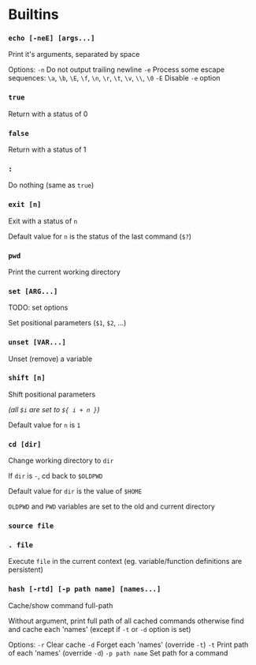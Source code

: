 # Builtins

### `echo [-neE] [args...]`

Print it's arguments, separated by space

Options:
`-n`		Do not output trailing newline
`-e`		Process some escape sequences:
			`\a`, `\b`, `\E`, `\f`, `\n`, `\r`, `\t`, `\v`, `\\`, `\0`
`-E`		Disable `-e` option

### `true`

Return with a status of 0

### `false`

Return with a status of 1

### `:`

Do nothing (same as `true`)

### `exit [n]`

Exit with a status of `n`

Default value for `n` is the status of the last command (`$?`)

### `pwd`

Print the current working directory

### `set [ARG...]`

TODO: set options

Set positional parameters (`$1`, `$2`, ...)

### `unset [VAR...]`

Unset (remove) a variable

### `shift [n]`

Shift positional parameters

_(all `$i` are set to `${ i + n }`)_

Default value for `n` is `1`

### `cd [dir]`

Change working directory to `dir`

If `dir` is `-`, cd back to `$OLDPWD`

Default value for `dir` is the value of `$HOME`

`OLDPWD` and `PWD` variables are set to the old and current directory

### `source file`
### `. file`

Execute `file` in the current context
(eg. variable/function definitions are persistent)

### `hash [-rtd] [-p path name] [names...]`

Cache/show command full-path

Without argument, print full path of all cached commands
otherwise find and cache each 'names' (except if `-t` or `-d` option is set)

Options:
`-r`			Clear cache
`-d`			Forget each 'names' (override `-t`)
`-t`			Print path of each 'names' (override `-d`)
`-p path name`	Set path for a command
